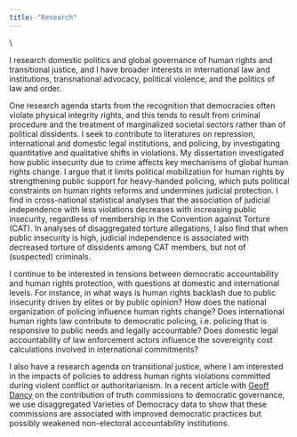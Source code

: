 ```yaml
---
title: "Research"
---
```


\  

I research domestic politics and global governance of human rights and transitional justice, and I have broader interests in international law and institutions, transnational advocacy, political violence, and the politics of law and order.

One research agenda starts from the recognition that democracies often violate physical integrity rights, and this tends to result from criminal procedure and the treatment of marginalized societal sectors rather than of political dissidents. I seek to contribute to literatures on repression, international and domestic legal institutions, and policing, by investigating quantitative and qualitative shifts in violations. My dissertation investigated how public insecurity due to crime affects key mechanisms of global human rights change. I argue that it limits political mobilization for human rights by strengthening public support for heavy-handed policing, which puts political constraints on human rights reforms and undermines judicial protection. I find in cross-national statistical analyses that the association of judicial independence with less violations decreases with increasing public insecurity, regardless of membership in the Convention against Torture (CAT). In analyses of disaggregated torture allegations, I also find that when public insecurity is high, judicial independence is associated with decreased torture of dissidents among CAT members, but not of (suspected) criminals.
    
I continue to be interested in tensions between democratic accountability and human rights protection, with questions at domestic and international levels. For instance, in what ways is human rights backlash due to public insecurity driven by elites or by public opinion? How does the national organization of policing influence human rights change? Does international human rights law contribute to democratic policing, i.e. policing that is responsive to public needs and legally accountable? Does domestic legal accountability of law enforcement actors influence the sovereignty cost calculations involved in international commitments?
    
I also have a research agenda on transitional justice, where I am interested in the impacts of policies to address human rights violations committed during violent conflict or authoritarianism. In a recent article with [Geoff Dancy](http://sites.google.com/view/geoffdancy/home) on the contribution of truth commissions to democratic governance, we use disaggregated Varieties of Democracy data to show that these commissions are associated with improved democratic practices but possibly weakened non-electoral accountability institutions.
